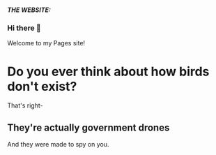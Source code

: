 ##### THE WEBSITE:


### Hi there 👋
Welcome to my Pages site!

# Do you ever think about how birds don't exist?
That's right-
## They're actually government drones

And they were made to spy on you.

